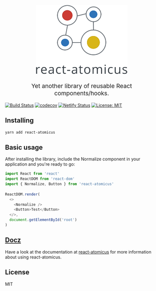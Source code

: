 <h1 align="center">
  <a target="_blank" href="https://react-atomicus.netlify.com/">
    <img src="https://raw.githubusercontent.com/w0wka91/react-atomicus/master/resources/react-atomicus-logo-vertical.svg?sanitize=true" alt="react-atomicus" title="react-atomicus" width="300">
  </a>
</h1>
<p align="center" style="font-size: 1.2rem;">Yet another library of reusable React components/hooks.</p>

[![Build Status](https://travis-ci.org/w0wka91/react-atomicus.svg?branch=master)](https://travis-ci.org/w0wka91/react-atomicus)
[![codecov](https://codecov.io/gh/w0wka91/react-atomicus/branch/master/graph/badge.svg)](https://codecov.io/gh/w0wka91/react-atomicus)
[![Netlify Status](https://api.netlify.com/api/v1/badges/ab199962-7b9d-407d-8c4c-fec4fe2b48bd/deploy-status)](https://app.netlify.com/sites/react-atomicus/deploys)
[![License: MIT](https://img.shields.io/badge/License-MIT-yellow.svg)](https://opensource.org/licenses/MIT)

## Installing

```sh
yarn add react-atomicus
```

## Basic usage

After installing the library, include the Normalize component in your application and you're ready to go:

```js
import React from 'react'
import ReactDOM from 'react-dom'
import { Normalize, Button } from 'react-atomicus'

ReactDOM.render(
  <>
    <Normalize />
    <Button>Test</Button>
  </>,
  document.getElementById('root')
)
```

## [Docz](https://react-atomicus.netlify.com/)

Have a look at the documentation at [react-atomicus](https://react-atomicus.netlify.com/) for more information about using react-atomicus.

## License

MIT
